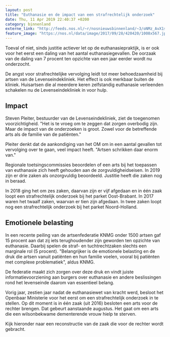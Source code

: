 ```yaml
---
layout: post
title: "Euthanasie en de impact van een strafrechtelijk onderzoek"
date: Thu, 11 Apr 2019 22:40:37 +0200
category: binnenland
externe_link: "http://feeds.nos.nl/~r/nosnieuwsbinnenland/~3/oNMz_AvX1ss/2280049"
feature_image: "https://nos.nl/data/image/2017/09/28/420420/1008x567.jpg"
---
```


<p>Toeval of niet, sinds justitie actiever let op de euthanasiepraktijk, is er ook voor het eerst een daling van het aantal euthanasiegevallen. De oorzaak van de daling van 7 procent ten opzichte van een jaar eerder wordt nu onderzocht.</p>
<p>De angst voor strafrechtelijke vervolging leidt tot meer behoedzaamheid bij artsen van de Levenseindekliniek. Het effect is ook merkbaar buiten de kliniek. Huisartsen die al meerdere keren zelfstandig euthanasie verleenden schakelen nu de Levenseindekliniek in voor hulp.</p>
<h2>Impact</h2>
<p>Steven Pleiter, bestuurder van de Levenseindekliniek, ziet de toegenomen voorzichtigheid. "Het is te vroeg om te zeggen dat zorgen overbodig zijn. Maar de impact van de onderzoeken is groot. Zowel voor de betreffende arts als de familie van de patiënten."</p>
<p>Pleiter denkt dat de aankondiging van het OM om in een aantal gevallen tot vervolging over te gaan, veel impact heeft. "Artsen schrikken daar enorm van."</p>
<p>Regionale toetsingscommissies beoordelen of een arts bij het toepassen van euthanasie zich heeft gehouden aan de zorgvuldigheidseisen. In 2019 zijn er drie zaken als onzorgvuldig beoordeeld. Justitie heeft die zaken nog in beraad.</p>
<p>In 2018 ging het om zes zaken, daarvan zijn er vijf afgedaan en in één zaak loopt een strafrechtelijk onderzoek bij het parket Oost-Brabant. In 2017 waren het twaalf zaken, waarvan er tien zijn afgedaan. In twee zaken loopt nog een strafrechtelijk onderzoek bij het parket Noord-Holland.</p>
<h2>Emotionele belasting</h2>
<p>In een recente peiling van de artsenfederatie KNMG onder 1500 artsen gaf 15 procent aan dat zij iets terughoudender zijn geworden ten opzichte van euthanasie. Daarbij spelen de straf- en tuchtrechtzaken slechts een marginale rol (5 procent). "Belangrijker is de emotionele belasting en de druk die artsen vanuit patiënten en hun familie voelen, vooral bij patiënten met complexe problematiek", aldus KNMG.</p>
<p>De federatie maakt zich zorgen over deze druk en vindt juiste informatievoorziening aan burgers over euthanasie en andere beslissingen rond het levenseinde daarom van essentieel belang.</p>
<p>Vorig jaar, zestien jaar nadat de euthanasiewet van kracht werd, besloot het Openbaar Ministerie voor het eerst om een strafrechtelijk onderzoek in te stellen. Op dit moment is in één zaak (uit 2016) besloten een arts voor de rechter brengen. Dat gebeurt aanstaande augustus. Het gaat om een arts die een wilsonbekwame dementerende vrouw hielp te sterven.</p>
<p>Kijk hieronder naar een reconstructie van de zaak die voor de rechter wordt gebracht.</p><img src="http://feeds.feedburner.com/~r/nosnieuwsbinnenland/~4/oNMz_AvX1ss" height="1" width="1" alt=""/>
